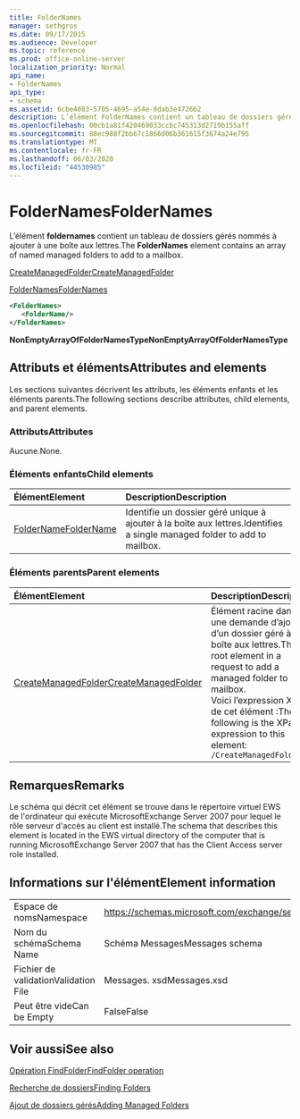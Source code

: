 ```yaml
---
title: FolderNames
manager: sethgros
ms.date: 09/17/2015
ms.audience: Developer
ms.topic: reference
ms.prod: office-online-server
localization_priority: Normal
api_name:
- FolderNames
api_type:
- schema
ms.assetid: 6cbe4083-5705-4695-a54e-8dab3e472662
description: L’élément FolderNames contient un tableau de dossiers gérés nommés à ajouter à une boîte aux lettres.
ms.openlocfilehash: 00cb1a81f420469033ccbc745313d2719b155aff
ms.sourcegitcommit: 88ec988f2bb67c1866d06b361615f3674a24e795
ms.translationtype: MT
ms.contentlocale: fr-FR
ms.lasthandoff: 06/03/2020
ms.locfileid: "44530985"
---
```

# <a name="foldernames"></a><span data-ttu-id="e20ba-103">FolderNames</span><span class="sxs-lookup"><span data-stu-id="e20ba-103">FolderNames</span></span>

<span data-ttu-id="e20ba-104">L’élément **foldernames** contient un tableau de dossiers gérés nommés à ajouter à une boîte aux lettres.</span><span class="sxs-lookup"><span data-stu-id="e20ba-104">The **FolderNames** element contains an array of named managed folders to add to a mailbox.</span></span> 
  
[<span data-ttu-id="e20ba-105">CreateManagedFolder</span><span class="sxs-lookup"><span data-stu-id="e20ba-105">CreateManagedFolder</span></span>](createmanagedfolder.md)
  
[<span data-ttu-id="e20ba-106">FolderNames</span><span class="sxs-lookup"><span data-stu-id="e20ba-106">FolderNames</span></span>](foldernames.md)
  
```xml
<FolderNames>
   <FolderName/>
</FolderNames>
```

 <span data-ttu-id="e20ba-107">**NonEmptyArrayOfFolderNamesType**</span><span class="sxs-lookup"><span data-stu-id="e20ba-107">**NonEmptyArrayOfFolderNamesType**</span></span>
## <a name="attributes-and-elements"></a><span data-ttu-id="e20ba-108">Attributs et éléments</span><span class="sxs-lookup"><span data-stu-id="e20ba-108">Attributes and elements</span></span>

<span data-ttu-id="e20ba-109">Les sections suivantes décrivent les attributs, les éléments enfants et les éléments parents.</span><span class="sxs-lookup"><span data-stu-id="e20ba-109">The following sections describe attributes, child elements, and parent elements.</span></span>
  
### <a name="attributes"></a><span data-ttu-id="e20ba-110">Attributs</span><span class="sxs-lookup"><span data-stu-id="e20ba-110">Attributes</span></span>

<span data-ttu-id="e20ba-111">Aucune.</span><span class="sxs-lookup"><span data-stu-id="e20ba-111">None.</span></span>
  
### <a name="child-elements"></a><span data-ttu-id="e20ba-112">Éléments enfants</span><span class="sxs-lookup"><span data-stu-id="e20ba-112">Child elements</span></span>

|<span data-ttu-id="e20ba-113">**Élément**</span><span class="sxs-lookup"><span data-stu-id="e20ba-113">**Element**</span></span>|<span data-ttu-id="e20ba-114">**Description**</span><span class="sxs-lookup"><span data-stu-id="e20ba-114">**Description**</span></span>|
|:-----|:-----|
|[<span data-ttu-id="e20ba-115">FolderName</span><span class="sxs-lookup"><span data-stu-id="e20ba-115">FolderName</span></span>](foldername.md) <br/> |<span data-ttu-id="e20ba-116">Identifie un dossier géré unique à ajouter à la boîte aux lettres.</span><span class="sxs-lookup"><span data-stu-id="e20ba-116">Identifies a single managed folder to add to mailbox.</span></span>  <br/> |
   
### <a name="parent-elements"></a><span data-ttu-id="e20ba-117">Éléments parents</span><span class="sxs-lookup"><span data-stu-id="e20ba-117">Parent elements</span></span>

|<span data-ttu-id="e20ba-118">**Élément**</span><span class="sxs-lookup"><span data-stu-id="e20ba-118">**Element**</span></span>|<span data-ttu-id="e20ba-119">**Description**</span><span class="sxs-lookup"><span data-stu-id="e20ba-119">**Description**</span></span>|
|:-----|:-----|
|[<span data-ttu-id="e20ba-120">CreateManagedFolder</span><span class="sxs-lookup"><span data-stu-id="e20ba-120">CreateManagedFolder</span></span>](createmanagedfolder.md) <br/> |<span data-ttu-id="e20ba-121">Élément racine dans une demande d’ajout d’un dossier géré à une boîte aux lettres.</span><span class="sxs-lookup"><span data-stu-id="e20ba-121">The root element in a request to add a managed folder to a mailbox.</span></span>  <br/> <span data-ttu-id="e20ba-122">Voici l’expression XPath de cet élément :</span><span class="sxs-lookup"><span data-stu-id="e20ba-122">The following is the XPath expression to this element:</span></span>  <br/>  `/CreateManagedFolder` <br/> |
   
## <a name="remarks"></a><span data-ttu-id="e20ba-123">Remarques</span><span class="sxs-lookup"><span data-stu-id="e20ba-123">Remarks</span></span>

<span data-ttu-id="e20ba-124">Le schéma qui décrit cet élément se trouve dans le répertoire virtuel EWS de l'ordinateur qui exécute MicrosoftExchange Server 2007 pour lequel le rôle serveur d'accès au client est installé.</span><span class="sxs-lookup"><span data-stu-id="e20ba-124">The schema that describes this element is located in the EWS virtual directory of the computer that is running MicrosoftExchange Server 2007 that has the Client Access server role installed.</span></span>
  
## <a name="element-information"></a><span data-ttu-id="e20ba-125">Informations sur l'élément</span><span class="sxs-lookup"><span data-stu-id="e20ba-125">Element information</span></span>

|||
|:-----|:-----|
|<span data-ttu-id="e20ba-126">Espace de noms</span><span class="sxs-lookup"><span data-stu-id="e20ba-126">Namespace</span></span>  <br/> |https://schemas.microsoft.com/exchange/services/2006/messages  <br/> |
|<span data-ttu-id="e20ba-127">Nom du schéma</span><span class="sxs-lookup"><span data-stu-id="e20ba-127">Schema Name</span></span>  <br/> |<span data-ttu-id="e20ba-128">Schéma Messages</span><span class="sxs-lookup"><span data-stu-id="e20ba-128">Messages schema</span></span>  <br/> |
|<span data-ttu-id="e20ba-129">Fichier de validation</span><span class="sxs-lookup"><span data-stu-id="e20ba-129">Validation File</span></span>  <br/> |<span data-ttu-id="e20ba-130">Messages. xsd</span><span class="sxs-lookup"><span data-stu-id="e20ba-130">Messages.xsd</span></span>  <br/> |
|<span data-ttu-id="e20ba-131">Peut être vide</span><span class="sxs-lookup"><span data-stu-id="e20ba-131">Can be Empty</span></span>  <br/> |<span data-ttu-id="e20ba-132">False</span><span class="sxs-lookup"><span data-stu-id="e20ba-132">False</span></span>  <br/> |
   
## <a name="see-also"></a><span data-ttu-id="e20ba-133">Voir aussi</span><span class="sxs-lookup"><span data-stu-id="e20ba-133">See also</span></span>



[<span data-ttu-id="e20ba-134">Opération FindFolder</span><span class="sxs-lookup"><span data-stu-id="e20ba-134">FindFolder operation</span></span>](findfolder-operation.md)


[<span data-ttu-id="e20ba-135">Recherche de dossiers</span><span class="sxs-lookup"><span data-stu-id="e20ba-135">Finding Folders</span></span>](https://msdn.microsoft.com/library/9124d868-017a-43f0-b915-5c0082cacec9%28Office.15%29.aspx)
  
[<span data-ttu-id="e20ba-136">Ajout de dossiers gérés</span><span class="sxs-lookup"><span data-stu-id="e20ba-136">Adding Managed Folders</span></span>](https://msdn.microsoft.com/library/846658c6-7043-40fb-8439-19f97c2a967f%28Office.15%29.aspx)

